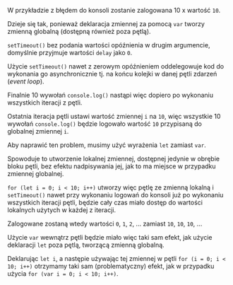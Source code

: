 W przykładzie z błędem do konsoli zostanie zalogowana 10 x wartość `10`.

Dzieje się tak, ponieważ deklaracja zmiennej za pomocą `var` tworzy zmienną globalną (dostępną również poza pętlą).

`setTimeout()` bez podania wartości opóźnienia w drugim argumencie, domyślnie przyjmuje wartości `delay` jako `0`.

Użycie `setTimeout()` nawet z zerowym opóźnieniem oddelegowuje kod do wykonania go asynchronicznie tj. na końcu kolejki w danej pętli zdarzeń (_event loop_).

Finalnie 10 wywołań `console.log()` nastąpi więc dopiero po wykonaniu wszystkich iteracji z pętli.

Ostatnia iteracja pętli ustawi wartość zmiennej `i` na `10`, więc wszystkie 10 wywołań `console.log()` będzie logowało wartość `10` przypisaną do globalnej zmiennej `i`.

Aby naprawić ten problem, musimy użyć wyrażenia `let` zamiast `var`.

Spowoduje to utworzenie lokalnej zmiennej, dostępnej jedynie w obrębie bloku pętli, bez efektu nadpisywania jej, jak to ma miejsce w przypadku zmiennej globalnej.

`for (let i = 0; i < 10; i++)` utworzy więc pętlę ze zmienną lokalną i `setTimeout()` nawet przy wykonaniu logowań do konsoli już po wykonaniu wszystkich iteracji pętli, będzie cały czas miało dostęp do wartości lokalnych użytych w każdej z iteracji.

Zalogowane zostaną wtedy wartości `0`, `1`, `2`, ... zamiast `10`, `10`, `10`, ...

Użycie `var` wewnątrz pętli będzie miało więc taki sam efekt, jak użycie deklaracji `let` poza pętlą, tworzącą zmienną globalną.

Deklarując `let i`, a następie używając tej zmiennej w pętli `for (i = 0; i < 10; i++)` otrzymamy taki sam (problematyczny) efekt, jak w przypadku użycia `for (var i = 0; i < 10; i++)`.
